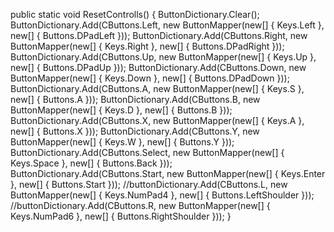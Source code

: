  public static void ResetControlls()
        {
            ButtonDictionary.Clear();
            ButtonDictionary.Add(CButtons.Left, new ButtonMapper(new[] { Keys.Left }, new[] { Buttons.DPadLeft }));
            ButtonDictionary.Add(CButtons.Right, new ButtonMapper(new[] { Keys.Right }, new[] { Buttons.DPadRight }));
            ButtonDictionary.Add(CButtons.Up, new ButtonMapper(new[] { Keys.Up }, new[] { Buttons.DPadUp }));
            ButtonDictionary.Add(CButtons.Down, new ButtonMapper(new[] { Keys.Down }, new[] { Buttons.DPadDown }));
            ButtonDictionary.Add(CButtons.A, new ButtonMapper(new[] { Keys.S }, new[] { Buttons.A }));
            ButtonDictionary.Add(CButtons.B, new ButtonMapper(new[] { Keys.D }, new[] { Buttons.B }));
            ButtonDictionary.Add(CButtons.X, new ButtonMapper(new[] { Keys.A }, new[] { Buttons.X }));
            ButtonDictionary.Add(CButtons.Y, new ButtonMapper(new[] { Keys.W }, new[] { Buttons.Y }));
            ButtonDictionary.Add(CButtons.Select, new ButtonMapper(new[] { Keys.Space }, new[] { Buttons.Back }));
            ButtonDictionary.Add(CButtons.Start, new ButtonMapper(new[] { Keys.Enter }, new[] { Buttons.Start }));
            //buttonDictionary.Add(CButtons.L, new ButtonMapper(new[] { Keys.NumPad4 }, new[] { Buttons.LeftShoulder }));
            //buttonDictionary.Add(CButtons.R, new ButtonMapper(new[] { Keys.NumPad6 }, new[] { Buttons.RightShoulder }));
        }